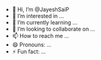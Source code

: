 - 👋 Hi, I’m @JayeshSaiP
- 👀 I’m interested in ...
- 🌱 I’m currently learning ...
- 💞️ I’m looking to collaborate on ...
- 📫 How to reach me ...
- 😄 Pronouns: ...
- ⚡ Fun fact: ...

<!---
JayeshSaiP/JayeshSaiP is a ✨ special ✨ repository because its `README.md` (this file) appears on your GitHub profile.
You can click the Preview link to take a look at your changes.
--->
